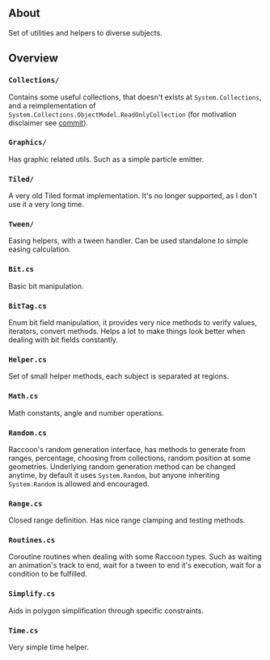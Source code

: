 ## About

Set of utilities and helpers to diverse subjects.

## Overview

### `Collections/`

Contains some useful collections, that doesn't exists at `System.Collections`, and a reimplementation of `System.Collections.ObjectModel.ReadOnlyCollection` (for motivation disclaimer see [commit](https://github.com/lucas-miranda/Raccoon/commit/73d9f69f70b5a335223e19fbb74ef7200d8f3b1b)).

### `Graphics/`

Has graphic related utils. Such as a simple particle emitter.

### `Tiled/`

A very old Tiled format implementation.
It's no longer supported, as I don't use it a very long time.

### `Tween/`

Easing helpers, with a tween handler.
Can be used standalone to simple easing calculation.

### `Bit.cs`

Basic bit manipulation.

### `BitTag.cs`

Enum bit field manipulation, it provides very nice methods to verify values, iterators, convert methods.
Helps a lot to make things look better when dealing with bit fields constantly.

### `Helper.cs`

Set of small helper methods, each subject is separated at regions.

### `Math.cs`

Math constants, angle and number operations.

### `Random.cs`

Raccoon's random generation interface, has methods to generate from ranges, percentage, choosing from collections, random position at some geometries.
Underlying random generation method can be changed anytime, by default it uses `System.Random`, but anyone inheriting `System.Random` is allowed and encouraged.

### `Range.cs`

Closed range definition.
Has nice range clamping and testing methods.

### `Routines.cs`

Coroutine routines when dealing with some Raccoon types. Such as waiting an animation's track to end, wait for a tween to end it's execution, wait for a condition to be fulfilled.

### `Simplify.cs`

Aids in polygon simplification through specific constraints. 

### `Time.cs`

Very simple time helper.
